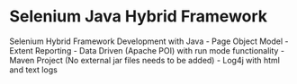 # Selenium Java Hybrid Framework
Selenium Hybrid Framework Development with Java
	- Page Object Model
	- Extent Reporting
	- Data Driven (Apache POI) with run mode functionality
	- Maven Project (No external jar files needs to be added)
	- Log4j with html and text logs
	